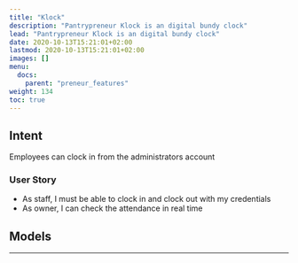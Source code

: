 ```yaml
---
title: "Klock"
description: "Pantrypreneur Klock is an digital bundy clock"
lead: "Pantrypreneur Klock is an digital bundy clock"
date: 2020-10-13T15:21:01+02:00
lastmod: 2020-10-13T15:21:01+02:00
images: []
menu:
  docs:
    parent: "preneur_features"
weight: 134
toc: true
---
```




## Intent

Employees can clock in from the administrators account 


### User Story

- As staff, I must be able to clock in and clock out with my credentials
- As owner, I can check the attendance in real time


## Models


---

<!-- ## Minimum Requirements

- Smartphone with Android 7.1 -->